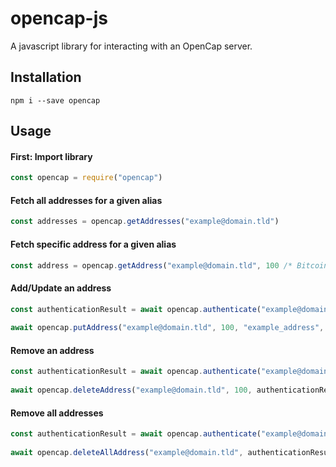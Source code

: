 # opencap-js
A javascript library for interacting with an OpenCap server.

## Installation

    npm i --save opencap

## Usage

#### First: Import library
```javascript
const opencap = require("opencap")
```

#### Fetch all addresses for a given alias
```javascript
const addresses = opencap.getAddresses("example@domain.tld")
```

#### Fetch specific address for a given alias
```javascript
const address = opencap.getAddress("example@domain.tld", 100 /* Bitcoin */)
```

#### Add/Update an address
```javascript
const authenticationResult = await opencap.authenticate("example@domain.tld", "examplepassword")
    
await opencap.putAddress("example@domain.tld", 100, "example_address", authenticationResult.jwt)        
```

#### Remove an address
```javascript
const authenticationResult = await opencap.authenticate("example@domain.tld", "examplepassword")
    
await opencap.deleteAddress("example@domain.tld", 100, authenticationResult.jwt)        
```

#### Remove all addresses
```javascript
const authenticationResult = await opencap.authenticate("example@domain.tld", "examplepassword")
    
await opencap.deleteAllAddress("example@domain.tld", authenticationResult.jwt)        
```

